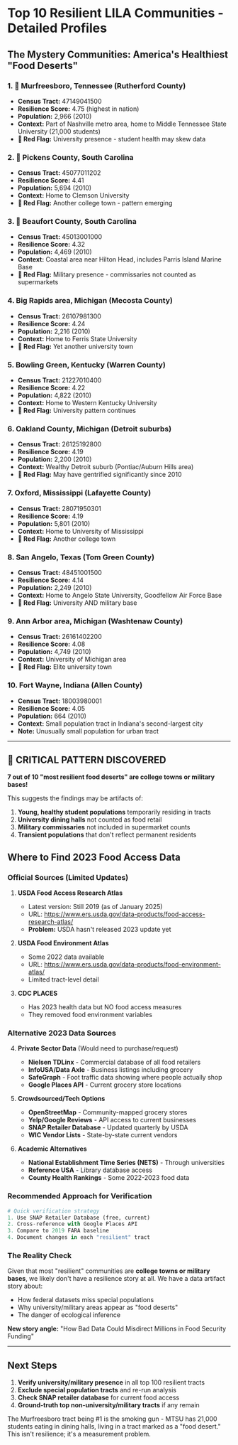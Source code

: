 # Top 10 Resilient LILA Communities - Detailed Profiles

## The Mystery Communities: America's Healthiest "Food Deserts"

### 1. 🥇 **Murfreesboro, Tennessee** (Rutherford County)
- **Census Tract:** 47149041500
- **Resilience Score:** 4.75 (highest in nation)
- **Population:** 2,966 (2010)
- **Context:** Part of Nashville metro area, home to Middle Tennessee State University (21,000 students)
- **🚨 Red Flag:** University presence - student health may skew data

### 2. 🥈 **Pickens County, South Carolina**
- **Census Tract:** 45077011202  
- **Resilience Score:** 4.41
- **Population:** 5,694 (2010)
- **Context:** Home to Clemson University
- **🚨 Red Flag:** Another college town - pattern emerging

### 3. 🥉 **Beaufort County, South Carolina**
- **Census Tract:** 45013001000
- **Resilience Score:** 4.32
- **Population:** 4,469 (2010)
- **Context:** Coastal area near Hilton Head, includes Parris Island Marine Base
- **🚨 Red Flag:** Military presence - commissaries not counted as supermarkets

### 4. **Big Rapids area, Michigan** (Mecosta County)
- **Census Tract:** 26107981300
- **Resilience Score:** 4.24
- **Population:** 2,216 (2010)
- **Context:** Home to Ferris State University
- **🚨 Red Flag:** Yet another university town

### 5. **Bowling Green, Kentucky** (Warren County)
- **Census Tract:** 21227010400
- **Resilience Score:** 4.22
- **Population:** 4,822 (2010)
- **Context:** Home to Western Kentucky University
- **🚨 Red Flag:** University pattern continues

### 6. **Oakland County, Michigan** (Detroit suburbs)
- **Census Tract:** 26125192800
- **Resilience Score:** 4.19
- **Population:** 2,200 (2010)
- **Context:** Wealthy Detroit suburb (Pontiac/Auburn Hills area)
- **🚨 Red Flag:** May have gentrified significantly since 2010

### 7. **Oxford, Mississippi** (Lafayette County)
- **Census Tract:** 28071950301
- **Resilience Score:** 4.19
- **Population:** 5,801 (2010)
- **Context:** Home to University of Mississippi
- **🚨 Red Flag:** Another college town

### 8. **San Angelo, Texas** (Tom Green County)
- **Census Tract:** 48451001500
- **Resilience Score:** 4.14
- **Population:** 2,249 (2010)
- **Context:** Home to Angelo State University, Goodfellow Air Force Base
- **🚨 Red Flag:** University AND military base

### 9. **Ann Arbor area, Michigan** (Washtenaw County)
- **Census Tract:** 26161402200
- **Resilience Score:** 4.08
- **Population:** 4,749 (2010)
- **Context:** University of Michigan area
- **🚨 Red Flag:** Elite university town

### 10. **Fort Wayne, Indiana** (Allen County)
- **Census Tract:** 18003980001
- **Resilience Score:** 4.05
- **Population:** 664 (2010)
- **Context:** Small population tract in Indiana's second-largest city
- **Note:** Unusually small population for urban tract

---

## 🔴 CRITICAL PATTERN DISCOVERED

**7 out of 10 "most resilient food deserts" are college towns or military bases!**

This suggests the findings may be artifacts of:
1. **Young, healthy student populations** temporarily residing in tracts
2. **University dining halls** not counted as food retail
3. **Military commissaries** not included in supermarket counts
4. **Transient populations** that don't reflect permanent residents

## Where to Find 2023 Food Access Data

### Official Sources (Limited Updates)

1. **USDA Food Access Research Atlas**
   - Latest version: Still 2019 (as of January 2025)
   - URL: https://www.ers.usda.gov/data-products/food-access-research-atlas/
   - **Problem:** USDA hasn't released 2023 update yet

2. **USDA Food Environment Atlas**
   - Some 2022 data available
   - URL: https://www.ers.usda.gov/data-products/food-environment-atlas/
   - Limited tract-level detail

3. **CDC PLACES**
   - Has 2023 health data but NO food access measures
   - They removed food environment variables

### Alternative 2023 Data Sources

4. **Private Sector Data** (Would need to purchase/request)
   - **Nielsen TDLinx** - Commercial database of all food retailers
   - **InfoUSA/Data Axle** - Business listings including grocery
   - **SafeGraph** - Foot traffic data showing where people actually shop
   - **Google Places API** - Current grocery store locations

5. **Crowdsourced/Tech Options**
   - **OpenStreetMap** - Community-mapped grocery stores
   - **Yelp/Google Reviews** - API access to current businesses
   - **SNAP Retailer Database** - Updated quarterly by USDA
   - **WIC Vendor Lists** - State-by-state current vendors

6. **Academic Alternatives**
   - **National Establishment Time Series (NETS)** - Through universities
   - **Reference USA** - Library database access
   - **County Health Rankings** - Some 2022-2023 food data

### Recommended Approach for Verification

```python
# Quick verification strategy
1. Use SNAP Retailer Database (free, current)
2. Cross-reference with Google Places API
3. Compare to 2019 FARA baseline
4. Document changes in each "resilient" tract
```

### The Reality Check

Given that most "resilient" communities are **college towns or military bases**, we likely don't have a resilience story at all. We have a data artifact story about:
- How federal datasets miss special populations
- Why university/military areas appear as "food deserts"
- The danger of ecological inference

**New story angle:** "How Bad Data Could Misdirect Millions in Food Security Funding"

---

## Next Steps

1. **Verify university/military presence** in all top 100 resilient tracts
2. **Exclude special population tracts** and re-run analysis
3. **Check SNAP retailer database** for current food access
4. **Ground-truth top non-university/military tracts** if any remain

The Murfreesboro tract being #1 is the smoking gun - MTSU has 21,000 students eating in dining halls, living in a tract marked as a "food desert." This isn't resilience; it's a measurement problem.